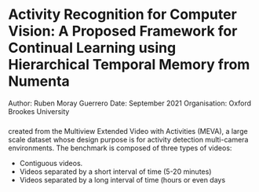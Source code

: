 #   Activity Recognition for Computer Vision: A Proposed Framework for Continual Learning using Hierarchical Temporal Memory from Numenta

Author: Ruben Moray Guerrero
Date: September 2021
Organisation: Oxford Brookes University



### 
created from the Multiview Extended Video with Activities (MEVA), a large 
scale dataset whose design purpose is for activity detection multi-camera 
environments. The benchmark is composed of three types of videos:
- Contiguous videos.
- Videos separated by a short interval of time (5-20 minutes)
- Videos separated by a long interval of time (hours or even days
